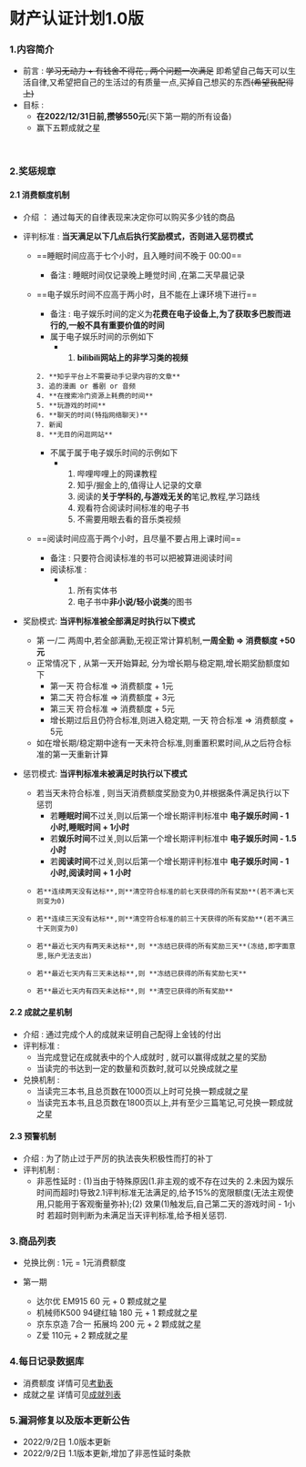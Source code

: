 # 财产认证计划1.0版

###  1.内容简介

+  前言 :  ~~学习无动力 + 有钱舍不得花 , 两个问题一次满足~~ 即希望自己每天可以生活自律,又希望把自己的生活过的有质量一点,买掉自己想买的东西~~(希望我配得上)~~
+  目标 :
   + **在2022/12/31日前,攒够550元**(买下第一期的所有设备)
   + 赢下五颗成就之星

​	 

###  2.奖惩规章

#### 2.1 消费额度机制

+ 介绍 ： 通过每天的自律表现来决定你可以购买多少钱的商品

+ 评判标准 : **当天满足以下几点后执行奖励模式，否则进入惩罚模式**

  + ==睡眠时间应高于七个小时，且入睡时间不晚于 00:00==

    + 备注 : 睡眠时间仅记录晚上睡觉时间 ,在第二天早晨记录

  + ==电子娱乐时间不应高于两小时，且不能在上课环境下进行==

    + 备注 : 电子娱乐时间的定义为**花费在电子设备上,为了获取多巴胺而进行的,一般不具有重要价值的时间**
    + 属于电子娱乐时间的示例如下
      + 1. **bilibili网站上的非学习类的视频**
     <!--(科普类视频,若无需动手记录,则视为非学习视频)(不需要观看的音乐类视频可以不算)(鬼畜除非不看屏幕,否则计入电子娱乐时间当中)-->
        2. **知乎平台上不需要动手记录内容的文章**
        3. 追的漫画 or 番剧 or 音频
        4. **在搜索冷门资源上耗费的时间**
        5. **玩游戏的时间**
        6. **聊天的时间(特指网络聊天)**
        7. 新闻
        8. **无目的闲逛网站**
    + 不属于属于电子娱乐时间的示例如下
      + 1. 哔哩哔哩上的网课教程
        2. 知乎/掘金上的,值得让人记录的文章
        3. 阅读的**关于学科的,与游戏无关的**笔记,教程,学习路线
        4. 观看符合阅读时间标准的电子书
        5. 不需要用眼去看的音乐类视频

  + ==阅读时间应高于两个小时，且尽量不要占用上课时间==

    + 备注 : 只要符合阅读标准的书可以把被算进阅读时间
    + 阅读标准 :
      + 1. 所有实体书
        2. 电子书中**非小说/轻小说类**的图书
    
    

+ 奖励模式: **当评判标准被全部满足时执行以下模式**

  + 第 一/二 两周中,若全部满勤,无视正常计算机制,**一周全勤 => 消费额度 +50元**
  + 正常情况下 , 从第一天开始算起, 分为增长期与稳定期,增长期奖励额度如下
    + 第一天 符合标准 => 消费额度 + 1元
    + 第二天 符合标准 => 消费额度 + 3元
    + 第三天 符合标准 => 消费额度 + 5元
    + 增长期过后且仍符合标准,则进入稳定期, 一天 符合标准 =>  消费额度 + 5元
  + 如在增长期/稳定期中途有一天未符合标准,则重置积累时间,从之后符合标准的第一天重新计算
  
  
  
+ 惩罚模式: **当评判标准未被满足时执行以下模式**

  + 若当天未符合标准 , 则当天消费额度奖励变为0,并根据条件满足执行以下惩罚
    + 	若**睡眠时间**不过关,则以后第一个增长期评判标准中 **电子娱乐时间 - 1小时,睡眠时间 + 1小时**
    + 	若**娱乐时间**不过关,则以后第一个增长期评判标准中 **电子娱乐时间 - 1.5小时**
    + 	若**阅读时间**不过关,则以后第一个增长期评判标准中 **电子娱乐时间 - 1小时,阅读时间 + 1 小时**
  + 	若**连续两天没有达标**,则**清空符合标准的前七天获得的所有奖励**(若不满七天则变为0)
  + 	若**连续三天没有达标**,则**清空符合标准的前三十天获得的所有奖励**(若不满三十天则变为0)
  + 	若**最近七天内有两天未达标**,则 **冻结已获得的所有奖励三天**(冻结,即字面意思,账户无法支出)
  + 	若**最近七天内有三天未达标**,则 **冻结已获得的所有奖励七天**
  + 	若**最近七天内有四天未达标**,则 **清空已获得的所有奖励**

#### 2.2 成就之星机制

+ 介绍 : 通过完成个人的成就来证明自己配得上金钱的付出
+ 评判标准 : 
  + 当完成登记在成就表中的个人成就时 , 就可以赢得成就之星的奖励
  + 当读完的书达到一定的数量和页数时,就可以兑换成就之星
+ 兑换机制 : 
  +  当读完三本书,且总页数在1000页以上时可兑换一颗成就之星
  +  当读完五本书,且总页数在1800页以上,并有至少三篇笔记,可兑换一颗成就之星

#### 2.3 预警机制

+ 介绍 : 为了防止过于严厉的执法丧失积极性而打的补丁
+ 评判机制 : 
  + 非恶性延时 : (1)当由于特殊原因(1.非主观的或不存在过失的 2.未因为娱乐时间而超时)导致2.1评判标准无法满足的,给予15%的宽限额度(无法主观使用,只能用于客观衡量弥补);(2) 效果(1)触发后,自己第二天的游戏时间 - 1小时 若超时则判断为未满足当天评判标准,给予相关惩罚.

###  3.商品列表

+ 兑换比例 : 1元 = 1元消费额度

+ 第一期
  + 达尔优 EM915 60 元 + 0 颗成就之星
  + 机械师K500 94键红轴 180 元 +  1 颗成就之星
  + 京东京造 7合一 拓展坞 200 元 +  2 颗成就之星
  + Z爱 110元 +  2 颗成就之星

### 4.每日记录数据库

+ 消费额度 详情可见<a href="每日记录.xlsx">考勤表</a>
+ 成就之星 详情可见<a href="成就列表.xlsx">成就列表</a>

### 5.漏洞修复以及版本更新公告

+ 2022/9/2日 1.0版本更新
+ 2022/9/2日 1.1版本更新,增加了非恶性延时条款





